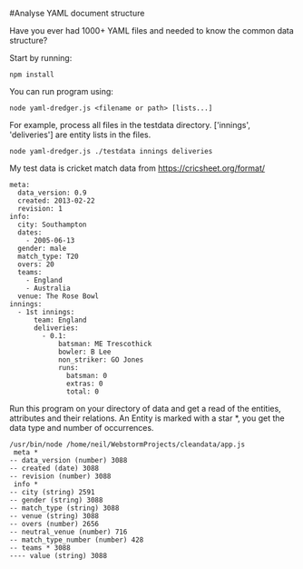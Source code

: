 #Analyse YAML document structure

Have you ever had 1000+ YAML files and needed to know the common data structure?

Start by running:

    npm install

You can run program using:

    node yaml-dredger.js <filename or path> [lists...]

For example, process all files in the testdata directory. ['innings', 'deliveries'] are entity lists in the files.

    node yaml-dredger.js ./testdata innings deliveries

My test data is cricket match data from https://cricsheet.org/format/

```
meta:
  data_version: 0.9
  created: 2013-02-22
  revision: 1
info:
  city: Southampton
  dates:
    - 2005-06-13
  gender: male
  match_type: T20
  overs: 20
  teams:
    - England
    - Australia
  venue: The Rose Bowl
innings:
  - 1st innings:
      team: England
      deliveries:
        - 0.1:
            batsman: ME Trescothick
            bowler: B Lee
            non_striker: GO Jones
            runs:
              batsman: 0
              extras: 0
              total: 0
```

Run this program on your directory of data and get a read of the entities, attributes and their relations. An Entity is marked with a star *, you get the data type and number of occurrences.

```
/usr/bin/node /home/neil/WebstormProjects/cleandata/app.js
 meta * 
-- data_version (number) 3088
-- created (date) 3088
-- revision (number) 3088
 info * 
-- city (string) 2591
-- gender (string) 3088
-- match_type (string) 3088
-- venue (string) 3088
-- overs (number) 2656
-- neutral_venue (number) 716
-- match_type_number (number) 428
-- teams * 3088
---- value (string) 3088
```

